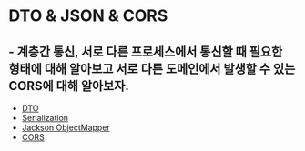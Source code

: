 # DTO & JSON & CORS
## - 계층간 통신, 서로 다른 프로세스에서 통신할 때 필요한 형태에 대해 알아보고 서로 다른 도메인에서 발생할 수 있는 CORS에 대해 알아보자.     

* [DTO](DTO.md)
* [Serialization](Serialization.md)
* [Jackson ObjectMapper](Jackson.md)
* [CORS](CORS.md)